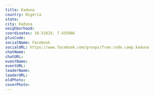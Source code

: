 ```yaml
---
title: Kaduna
country: Nigeria
state: 
city: Kaduna
neighborhood: 
coordinates: 10.51829, 7.435986
plusCode:
socialName: Facebook
socialURL: https://www.facebook.com/groups/free.code.camp.kaduna
chatName:
chatURL:
eventName:
eventURL:
leaderName:
leaderURL:
oldPhoto: 
coverPhoto:
---
```

